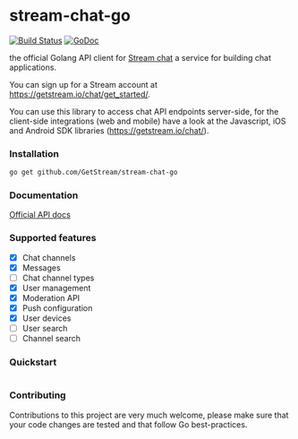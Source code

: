 # stream-chat-go 

[![Build Status](https://travis-ci.com/GetStream/stream-chat-go.svg?branch=master)](https://travis-ci.com/GetStream/stream-chat-go)
[![GoDoc](http://img.shields.io/badge/go-documentation-blue.svg?style=flat-square)](https://godoc.org/github.com/GetStream/stream-chat-go)

the official Golang API client for [Stream chat](https://getstream.io/chat/) a service for building chat applications.

You can sign up for a Stream account at https://getstream.io/chat/get_started/.

You can use this library to access chat API endpoints server-side, for the client-side integrations (web and mobile) have a look at the Javascript, iOS and Android SDK libraries (https://getstream.io/chat/).

### Installation

```bash
go get github.com/GetStream/stream-chat-go
```

### Documentation

[Official API docs](https://getstream.io/chat/docs/)  

### Supported features

- [x] Chat channels 
- [x] Messages
- [ ] Chat channel types 
- [x] User management 
- [x] Moderation API 
- [x] Push configuration 
- [x] User devices 
- [ ] User search
- [ ] Channel search

### Quickstart

```go
```

### Contributing

Contributions to this project are very much welcome, please make sure that your code changes are tested and that follow
Go best-practices.
